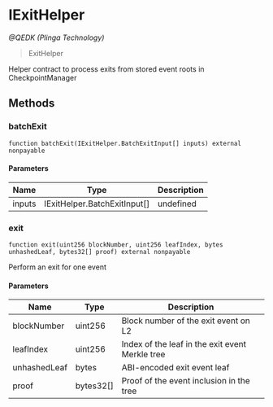# IExitHelper

*@QEDK (Plinga Technology)*

> ExitHelper

Helper contract to process exits from stored event roots in CheckpointManager



## Methods

### batchExit

```solidity
function batchExit(IExitHelper.BatchExitInput[] inputs) external nonpayable
```





#### Parameters

| Name | Type | Description |
|---|---|---|
| inputs | IExitHelper.BatchExitInput[] | undefined |

### exit

```solidity
function exit(uint256 blockNumber, uint256 leafIndex, bytes unhashedLeaf, bytes32[] proof) external nonpayable
```

Perform an exit for one event



#### Parameters

| Name | Type | Description |
|---|---|---|
| blockNumber | uint256 | Block number of the exit event on L2 |
| leafIndex | uint256 | Index of the leaf in the exit event Merkle tree |
| unhashedLeaf | bytes | ABI-encoded exit event leaf |
| proof | bytes32[] | Proof of the event inclusion in the tree |




